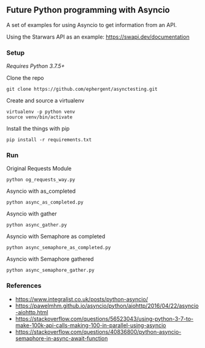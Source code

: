 ## Future Python programming with Asyncio

A set of examples for using Asyncio to get information from an API.

Using the Starwars API as an example: https://swapi.dev/documentation

### Setup

*Requires Python 3.7.5+*

Clone the repo

	git clone https://github.com/ephergent/asynctesting.git

Create and source a virtualenv

	virtualenv -p python venv
	source venv/bin/activate

Install the things with pip

	pip install -r requirements.txt



### Run

Original Requests Module

	python og_requests_way.py

Asyncio with as_completed

	python async_as_completed.py

Asyncio with gather

	python async_gather.py

Asyncio with Semaphore as completed

	python async_semaphore_as_completed.py	

Asyncio with Semaphore gathered

	python async_semaphore_gather.py	

### References

 - https://www.integralist.co.uk/posts/python-asyncio/
 - https://pawelmhm.github.io/asyncio/python/aiohttp/2016/04/22/asyncio-aiohttp.html
 - https://stackoverflow.com/questions/56523043/using-python-3-7-to-make-100k-api-calls-making-100-in-parallel-using-asyncio
 - https://stackoverflow.com/questions/40836800/python-asyncio-semaphore-in-async-await-function

